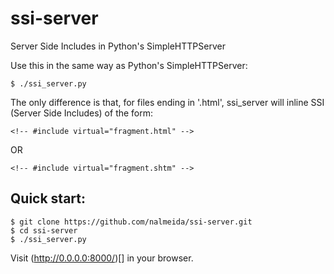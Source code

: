 # ssi-server

Server Side Includes in Python's SimpleHTTPServer

Use this in the same way as Python's SimpleHTTPServer:

```
$ ./ssi_server.py
```

The only difference is that, for files ending in '.html', ssi_server will
inline SSI (Server Side Includes) of the form:

```
<!-- #include virtual="fragment.html" -->
```

OR

```
<!-- #include virtual="fragment.shtm" -->
```

## Quick start:

```
$ git clone https://github.com/nalmeida/ssi-server.git
$ cd ssi-server
$ ./ssi_server.py
```

Visit (http://0.0.0.0:8000/)[] in your browser.
